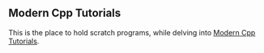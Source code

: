 ## Modern Cpp Tutorials

This is the place to hold scratch programs, while delving into [Modern Cpp Tutorials](https://github.com/changkun/modern-cpp-tutoria).
